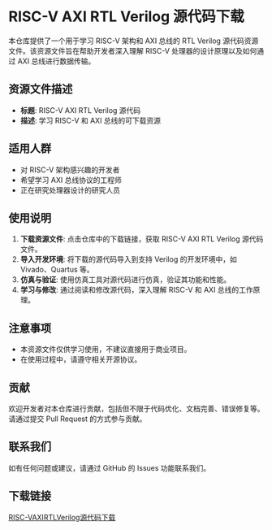 # RISC-V AXI RTL Verilog 源代码下载

本仓库提供了一个用于学习 RISC-V 架构和 AXI 总线的 RTL Verilog 源代码资源文件。该资源文件旨在帮助开发者深入理解 RISC-V 处理器的设计原理以及如何通过 AXI 总线进行数据传输。

## 资源文件描述

- **标题**: RISC-V AXI RTL Verilog 源代码
- **描述**: 学习 RISC-V 和 AXI 总线的可下载资源

## 适用人群

- 对 RISC-V 架构感兴趣的开发者
- 希望学习 AXI 总线协议的工程师
- 正在研究处理器设计的研究人员

## 使用说明

1. **下载资源文件**: 点击仓库中的下载链接，获取 RISC-V AXI RTL Verilog 源代码文件。
2. **导入开发环境**: 将下载的源代码导入到支持 Verilog 的开发环境中，如 Vivado、Quartus 等。
3. **仿真与验证**: 使用仿真工具对源代码进行仿真，验证其功能和性能。
4. **学习与修改**: 通过阅读和修改源代码，深入理解 RISC-V 和 AXI 总线的工作原理。

## 注意事项

- 本资源文件仅供学习使用，不建议直接用于商业项目。
- 在使用过程中，请遵守相关开源协议。

## 贡献

欢迎开发者对本仓库进行贡献，包括但不限于代码优化、文档完善、错误修复等。请通过提交 Pull Request 的方式参与贡献。

## 联系我们

如有任何问题或建议，请通过 GitHub 的 Issues 功能联系我们。

## 下载链接

[RISC-VAXIRTLVerilog源代码下载](https://pan.quark.cn/s/a72d8d6da0ba)